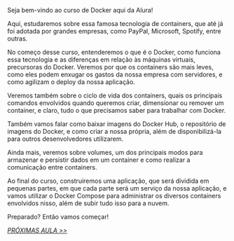 

Seja bem-vindo ao curso de Docker aqui da Alura!

Aqui, estudaremos sobre essa famosa tecnologia de containers, que até já foi adotada por grandes empresas, como PayPal, Microsoft, Spotify, entre outras.

No começo desse curso, entenderemos o que é o Docker, como funciona essa tecnologia e as diferenças em relação às máquinas virtuais, precursoras do Docker. Veremos por que os containers são mais leves, como eles podem enxugar os gastos da nossa empresa com servidores, e como agilizam o deploy da nossa aplicação.

Veremos também sobre o ciclo de vida dos containers, quais os principais comandos envolvidos quando queremos criar, dimensionar ou remover um container, e claro, tudo o que precisamos saber para trabalhar com Docker.

Também vamos falar como baixar imagens do Docker Hub, o repositório de imagens do Docker, e como criar a nossa própria, além de disponibilizá-la para outros desenvolvedores utilizarem.

Ainda mais, veremos sobre volumes, um dos principais modos para armazenar e persistir dados em um container e como realizar a comunicação entre containers.

Ao final do curso, construiremos uma aplicação, que será dividida em pequenas partes, em que cada parte será um serviço da nossa aplicação, e vamos utilizar o Docker Compose para administrar os diversos containers envolvidos nisso, além de subir tudo isso para a nuvem.

Preparado? Então vamos começar!


*[PRÓXIMAS AULA >>]()*
